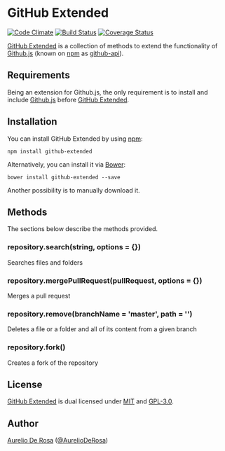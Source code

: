 # GitHub Extended

[![Code Climate](https://codeclimate.com/github/github-tools/github-extended/badges/gpa.svg)](https://codeclimate.com/github/github-tools/github-extended)
[![Build Status](https://travis-ci.org/github-tools/github-extended.svg?branch=master)](https://travis-ci.org/github-tools/github-extended)
[![Coverage Status](https://coveralls.io/repos/github-tools/github-extended/badge.svg?branch=master&service=github)](https://coveralls.io/github/github-tools/github-extended?branch=master)

[GitHub Extended](https://github.com/github-tools/github-extended) is a collection of methods to extend the 
functionality of [Github.js](https://github.com/michael/github) (known on [npm](https://www.npmjs.com) as
[github-api](https://www.npmjs.com/package/github-api)).

## Requirements

Being an extension for Github.js, the only requirement is to install and include
[Github.js](https://github.com/michael/github) before
[GitHub Extended](https://github.com/github-tools/github-extended).

## Installation

You can install GitHub Extended by using [npm](https://www.npmjs.com):

```
npm install github-extended
```

Alternatively, you can install it via [Bower](http://bower.io):

```
bower install github-extended --save
```

Another possibility is to manually download it.

## Methods

The sections below describe the methods provided.

### repository.search(string, options = {})

Searches files and folders

### repository.mergePullRequest(pullRequest, options = {})

Merges a pull request

### repository.remove(branchName = 'master', path = '')

Deletes a file or a folder and all of its content from a given branch

### repository.fork()

Creates a fork of the repository

## License

[GitHub Extended](https://github.com/github-tools/github-extended) is dual licensed under
[MIT](http://www.opensource.org/licenses/MIT) and [GPL-3.0](http://opensource.org/licenses/GPL-3.0).

## Author

[Aurelio De Rosa](http://www.audero.it) ([@AurelioDeRosa](https://twitter.com/AurelioDeRosa))